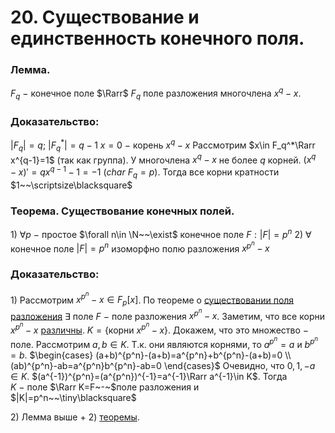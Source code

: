 # 20. Существование и единственность конечного поля.

### Лемма.
$F_q~-~$конечное поле $\Rarr$ $F_q$ поле разложения многочлена $x^q-x$.

### Доказательство:
$|F_q|=q;~|F_q^*|=q-1$
$x=0~-~$корень $x^q-x$
Рассмотрим $x\in F_q^*\Rarr x^{q-1}=1$ (так как группа).
У многочлена $x^q-x$ не более $q$ корней.
$(x^q-x)'=qx^{q-1}-1=-1$  $(char~F_q=p)$.
Тогда все корни кратности $1~~\scriptsize\blacksquare$

### Теорема. Существование конечных полей.
$1)$ $\forall p~-~$простое $\forall n\in \N~~\exist$  конечное поле $F:|F|=p^n$
$2)$ $\forall$ конечное поле $|F|=p^n$ изоморфно полю разложения $x^{p^n}-x$

### Доказательство:
$1)$ Рассмотрим $x^{p^n}-x\in F_p[x]$.
По теореме о [существовании поля разложения](24-04-24.md) $\exists$ поле $F~-~$поле разложения $x^{p^n}-x$. Заметим, что все корни $x^{p^n}-x$ [различны](24-04-24.md).
$K=\{$корни $x^{p^n}-x\}$. Докажем, что это множество $-$ поле.
Рассмотрим $a,b\in K.$ Т.к. они являются корнями, то $a^{p^n}=a$ и $b^{p^n}=b$.
$\begin{cases}
(a+b)^{p^n}-(a+b)=a^{p^n}+b^{p^n}-(a+b)=0
\\
(ab)^{p^n}-ab=a^{p^n}b^{p^n}-ab=0
\end{cases}$
Очевидно, что $0,1,-a\in K$.
$(a^{-1})^{p^n}=(a^{p^n})^{-1}=a^{-1}\Rarr a^{-1}\in K$.
Тогда $K~-~$поле $\Rarr K=F~-~$поле разложения и $|K|=p^n~~\tiny\blacksquare$

$2)$ Лемма выше + $2)$ [теоремы](sem2/notes/algebra/test/19.md).